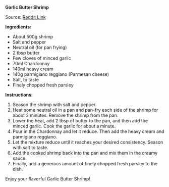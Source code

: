**Garlic Butter Shrimp**

Source: [Reddit Link](https://www.reddit.com/r/FoodPorn/comments/slwzks/i_made_garlic_butter_shrimp/)

**Ingredients:**
- About 500g shrimp
- Salt and pepper
- Neutral oil (for pan frying)
- 2 tbsp butter
- Few cloves of minced garlic
- 70ml Chardonnay
- 140ml heavy cream
- 140g parmigiano reggiano (Parmesan cheese)
- Salt, to taste
- Finely chopped fresh parsley

**Instructions:**
1. Season the shrimp with salt and pepper.
2. Heat some neutral oil in a pan and pan-fry each side of the shrimp for about 2 minutes. Remove the shrimp from the pan.
3. Lower the heat, add 2 tbsp of butter to the pan, and then add the minced garlic. Cook the garlic for about a minute.
4. Pour in the Chardonnay and let it reduce. Then add the heavy cream and parmigiano reggiano.
5. Let the mixture reduce until it reaches your desired consistency. Season with salt to taste.
6. Add the cooked shrimp back into the pan and mix them in the creamy sauce.
7. Finally, add a generous amount of finely chopped fresh parsley to the dish.

Enjoy your flavorful Garlic Butter Shrimp!
